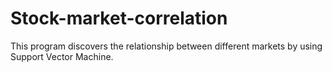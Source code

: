 # Stock-market-correlation
This program discovers the relationship between different markets by using Support Vector Machine.
